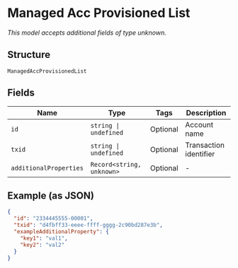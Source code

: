 
# Managed Acc Provisioned List

*This model accepts additional fields of type unknown.*

## Structure

`ManagedAccProvisionedList`

## Fields

| Name | Type | Tags | Description |
|  --- | --- | --- | --- |
| `id` | `string \| undefined` | Optional | Account name |
| `txid` | `string \| undefined` | Optional | Transaction identifier |
| `additionalProperties` | `Record<string, unknown>` | Optional | - |

## Example (as JSON)

```json
{
  "id": "2334445555-00001",
  "txid": "d4fbff33-eeee-ffff-gggg-2c90bd287e3b",
  "exampleAdditionalProperty": {
    "key1": "val1",
    "key2": "val2"
  }
}
```

